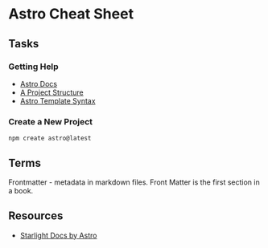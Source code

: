 # Astro Cheat Sheet

## Tasks

### Getting Help

* [Astro Docs](https://docs.astro.build/)
* [A Project Structure](https://docs.astro.build/en/core-concepts/project-structure/)
* [Astro Template Syntax](https://docs.astro.build/en/core-concepts/astro-syntax/)

### Create a New Project

```shell
npm create astro@latest
```

## Terms

Frontmatter - metadata in markdown files. Front Matter is the first section in a book.

## Resources

* [Starlight Docs by Astro](https://starlight.astro.build/)
